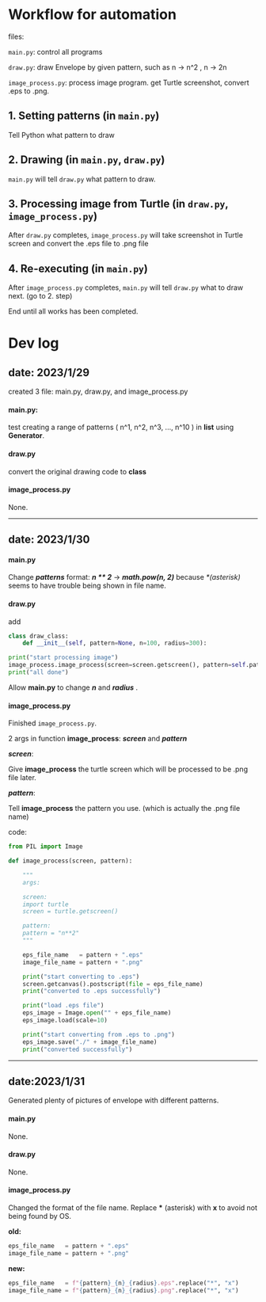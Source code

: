 # Workflow for automation

files: 

```main.py```:           control all programs

```draw.py```:            draw Envelope by given pattern, such as n -> n^2 , n -> 2n

```image_process.py```:   process image program. get Turtle screenshot, convert .eps to .png.

## 1. Setting patterns (in ```main.py```)
Tell Python what pattern to draw

## 2. Drawing (in ```main.py```, ```draw.py```)
```main.py``` will tell ```draw.py``` what pattern to draw.

## 3. Processing image from Turtle (in ```draw.py```, ```image_process.py```)
After ```draw.py``` completes, ```image_process.py``` will take screenshot in Turtle screen and convert the .eps file to .png file

## 4. Re-executing (in ```main.py```)
After ```image_process.py``` completes, ```main.py``` will tell ```draw.py``` what to draw next. (go to 2. step)

End until all works has been completed.




# Dev log

## date: 2023/1/29

created 3 file: main.py, draw.py, and image_process.py

#### main.py:

test creating a range of patterns ( n^1, n^2, n^3, ..., n^10 ) in __list__ using __Generator__.

#### draw.py

convert the original drawing code to __class__

#### image_process.py

None.

------------------------------------


## date: 2023/1/30

#### main.py

Change __*patterns*__ format: __*n \*\* 2*__ -> __*math.pow(n, 2)*__  because *\*(asterisk)* seems to have trouble being shown in file name.

#### draw.py

add 
```python
class draw_class:
    def __init__(self, pattern=None, n=100, radius=300):
```
```python
print("start processing image")
image_process.image_process(screen=screen.getscreen(), pattern=self.pattern)        
print("all done")
```
Allow __main.py__ to change __*n*__ and __*radius*__ .

#### image_process.py

Finished ```image_process.py```.

2 args in function __image_process__: __*screen*__ and __*pattern*__

__*screen*__:

Give __image_process__ the turtle screen which will be processed to be .png file later.

__*pattern*__:

Tell __image_process__ the pattern you use. (which is actually the .png file name)

code:
```python
from PIL import Image

def image_process(screen, pattern):

    """
    args:

    screen:
    import turtle 
    screen = turtle.getscreen()

    pattern:
    pattern = "n**2"
    """

    eps_file_name   = pattern + ".eps"
    image_file_name = pattern + ".png"

    print("start converting to .eps")
    screen.getcanvas().postscript(file = eps_file_name)
    print("converted to .eps successfully")

    print("load .eps file")
    eps_image = Image.open("" + eps_file_name)
    eps_image.load(scale=10)

    print("start converting from .eps to .png")
    eps_image.save("./" + image_file_name)
    print("converted successfully")
```

----------------------------------------------

## date:2023/1/31

Generated plenty of pictures of envelope with different patterns.


#### main.py

None.

#### draw.py

None.

#### image_process.py

Changed the format of the file name.
Replace __\*__ (asterisk) with __x__ to avoid not being found by OS.

__old:__
```python
eps_file_name   = pattern + ".eps"
image_file_name = pattern + ".png"
```

__new:__
```python
eps_file_name   = f"{pattern}_{n}_{radius}.eps".replace("*", "x") 
image_file_name = f"{pattern}_{n}_{radius}.png".replace("*", "x") 
```
